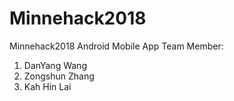 # Minnehack2018
Minnehack2018
Android Mobile App
Team Member:
  1. DanYang Wang
  2. Zongshun Zhang 
  3. Kah Hin Lai
